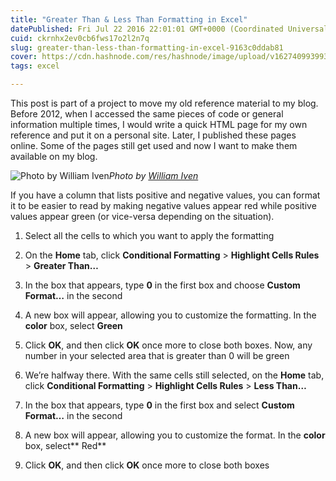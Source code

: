 ```yaml
---
title: "Greater Than & Less Than Formatting in Excel"
datePublished: Fri Jul 22 2016 22:01:01 GMT+0000 (Coordinated Universal Time)
cuid: ckrnhx2ev0cb6fws17o2l2n7q
slug: greater-than-less-than-formatting-in-excel-9163c0ddab81
cover: https://cdn.hashnode.com/res/hashnode/image/upload/v1627409939930/OgAaoxvbL.jpeg
tags: excel

---
```



This post is part of a project to move my old reference material to my blog. Before 2012, when I accessed the same pieces of code or general information multiple times, I would write a quick HTML page for my own reference and put it on a personal site. Later, I published these pages online. Some of the pages still get used and now I want to make them available on my blog.

![Photo by [William Iven](https://cdn.hashnode.com/res/hashnode/image/upload/v1627409938278/ed7QNSY1I.html)](https://cdn-images-1.medium.com/max/8576/1*5ICdZXW8jn5DTyGyXPJIxQ.jpeg)*Photo by [William Iven](https://unsplash.com/@firmbee)*

If you have a column that lists positive and negative values, you can format it to be easier to read by making negative values appear red while positive values appear green (or vice-versa depending on the situation).

1. Select all the cells to which you want to apply the formatting

1. On the **Home** tab, click **Conditional Formatting** > **Highlight Cells Rules** > **Greater Than…**

1. In the box that appears, type **0** in the first box and choose **Custom Format…** in the second

1. A new box will appear, allowing you to customize the formatting. In the **color** box, select **Green**

1. Click **OK**, and then click **OK** once more to close both boxes. Now, any number in your selected area that is greater than 0 will be green

1. We’re halfway there. With the same cells still selected, on the **Home** tab, click **Conditional Formatting** > **Highlight Cells Rules** > **Less Than…**

1. In the box that appears, type **0** in the first box and select **Custom Format…** in the second

1. A new box will appear, allowing you to customize the format. In the **color** box, select** Red**

1. Click **OK**, and then click **OK** once more to close both boxes